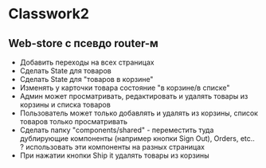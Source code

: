 # Classwork2
## Web-store с псевдо router-м

+ Добавить переходы на всех страницах
+ Сделать State для товаров
+ Сделать State для "товаров в корзине"
+ Изменять у карточки товара состояние "в корзине/в списке"
+ Админ может просматривать, редактировать и удалять товары из корзины и списка товаров
+ Пользователь может только добавлять и удалять из корзины, список товаров только просматривать
+ Сделать папку "components/shared" - переместить туда дублирующие компоненты (например кнопки Sign Out), Orders, etc.. ? использовать эти компоненты на разных страницах
+ При нажатии кнопки Ship it удалять товары из корзины